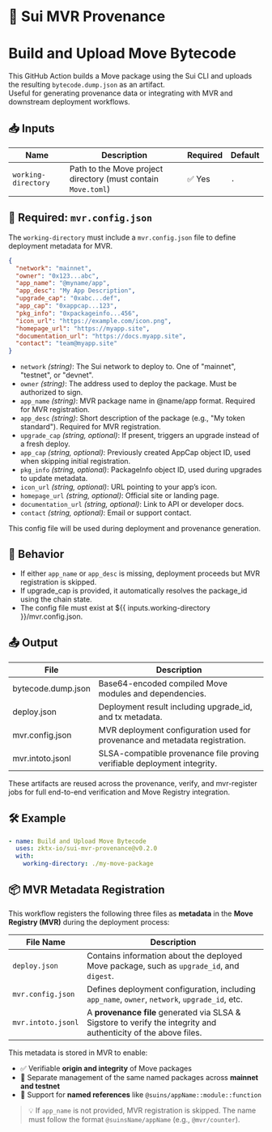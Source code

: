 # 🚀 Sui MVR Provenance

# Build and Upload Move Bytecode

This GitHub Action builds a Move package using the Sui CLI and uploads the resulting `bytecode.dump.json` as an artifact.  
Useful for generating provenance data or integrating with MVR and downstream deployment workflows.

## 📥 Inputs

| Name                | Description                                                   | Required | Default |
| ------------------- | ------------------------------------------------------------- | -------- | ------- |
| `working-directory` | Path to the Move project directory (must contain `Move.toml`) | ✅ Yes   | `.`     |

## 📄 Required: `mvr.config.json`

The `working-directory` must include a `mvr.config.json` file to define deployment metadata for MVR.

```json
{
  "network": "mainnet",
  "owner": "0x123...abc",
  "app_name": "@myname/app",
  "app_desc": "My App Description",
  "upgrade_cap": "0xabc...def",
  "app_cap": "0xappcap...123",
  "pkg_info": "0xpackageinfo...456",
  "icon_url": "https://example.com/icon.png",
  "homepage_url": "https://myapp.site",
  "documentation_url": "https://docs.myapp.site",
  "contact": "team@myapp.site"
}
```

- `network` _(string)_: The Sui network to deploy to. One of "mainnet", "testnet", or "devnet".
- `owner` _(string)_: The address used to deploy the package. Must be authorized to sign.
- `app_name` _(string)_: MVR package name in @name/app format. Required for MVR registration.
- `app_desc` _(string)_: Short description of the package (e.g., "My token standard"). Required for MVR registration.
- `upgrade_cap` _(string, optional)_: If present, triggers an upgrade instead of a fresh deploy.
- `app_cap` _(string, optional)_: Previously created AppCap object ID, used when skipping initial registration.
- `pkg_info` _(string, optional)_: PackageInfo object ID, used during upgrades to update metadata.
- `icon_url` _(string, optional)_: URL pointing to your app’s icon.
- `homepage_url` _(string, optional)_: Official site or landing page.
- `documentation_url` _(string, optional)_: Link to API or developer docs.
- `contact` _(string, optional)_: Email or support contact.

This config file will be used during deployment and provenance generation.

## 🔧 Behavior

- If either `app_name` or `app_desc` is missing, deployment proceeds but MVR registration is skipped.
- If upgrade_cap is provided, it automatically resolves the package_id using the chain state.
- The config file must exist at ${{ inputs.working-directory }}/mvr.config.json.

## 📤 Output

| File               | Description                                                                 |
| ------------------ | --------------------------------------------------------------------------- |
| bytecode.dump.json | Base64-encoded compiled Move modules and dependencies.                      |
| deploy.json        | Deployment result including upgrade_id, and tx metadata.                    |
| mvr.config.json    | MVR deployment configuration used for provenance and metadata registration. |
| mvr.intoto.jsonl   | SLSA-compatible provenance file proving verifiable deployment integrity.    |

These artifacts are reused across the provenance, verify, and mvr-register jobs for full end-to-end verification and Move Registry integration.

## 🛠 Example

```yaml
- name: Build and Upload Move Bytecode
  uses: zktx-io/sui-mvr-provenance@v0.2.0
  with:
    working-directory: ./my-move-package
```

## 📦 MVR Metadata Registration

This workflow registers the following three files as **metadata** in the **Move Registry (MVR)** during the deployment process:

| File Name          | Description                                                                                                      |
| ------------------ | ---------------------------------------------------------------------------------------------------------------- |
| `deploy.json`      | Contains information about the deployed Move package, such as `upgrade_id`, and `digest`.                        |
| `mvr.config.json`  | Defines deployment configuration, including `app_name`, `owner`, `network`, `upgrade_id`, etc.                   |
| `mvr.intoto.jsonl` | A **provenance file** generated via SLSA & Sigstore to verify the integrity and authenticity of the above files. |

This metadata is stored in MVR to enable:

- ✅ Verifiable **origin and integrity** of Move packages
- 🔁 Separate management of the same named packages across **mainnet and testnet**
- 🔎 Support for **named references** like `@suins/appName::module::function`

> 💡 If `app_name` is not provided, MVR registration is skipped. The name must follow the format `@suinsName/appName` (e.g., `@mvr/counter`).
